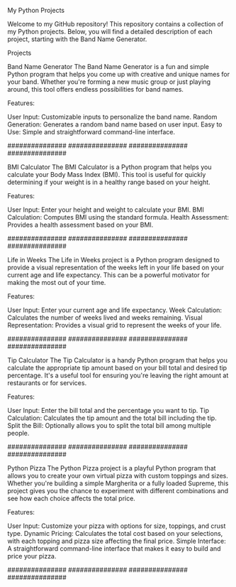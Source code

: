 My Python Projects

Welcome to my GitHub repository! This repository contains a collection of my Python projects. Below, you will find a detailed description of each project, starting with the Band Name Generator.

Projects

Band Name Generator
The Band Name Generator is a fun and simple Python program that helps you come up with creative and unique names for your band. Whether you're forming a new music group or just playing around, this tool offers endless possibilities for band names.

Features:

User Input: Customizable inputs to personalize the band name.
Random Generation: Generates a random band name based on user input.
Easy to Use: Simple and straightforward command-line interface.

############### ############### ############### ############### 

BMI Calculator
The BMI Calculator is a Python program that helps you calculate your Body Mass Index (BMI). This tool is useful for quickly determining if your weight is in a healthy range based on your height.

Features:

User Input: Enter your height and weight to calculate your BMI.
BMI Calculation: Computes BMI using the standard formula.
Health Assessment: Provides a health assessment based on your BMI.

############### ############### ############### ###############

Life in Weeks
The Life in Weeks project is a Python program designed to provide a visual representation of the weeks left in your life based on your current age and life expectancy. This can be a powerful motivator for making the most out of your time.

Features:

User Input: Enter your current age and life expectancy.
Week Calculation: Calculates the number of weeks lived and weeks remaining.
Visual Representation: Provides a visual grid to represent the weeks of your life.

############### ############### ############### ############### 

Tip Calculator
The Tip Calculator is a handy Python program that helps you calculate the appropriate tip amount based on your bill total and desired tip percentage. It's a useful tool for ensuring you're leaving the right amount at restaurants or for services.

Features:

User Input: Enter the bill total and the percentage you want to tip.
Tip Calculation: Calculates the tip amount and the total bill including the tip.
Split the Bill: Optionally allows you to split the total bill among multiple people.

############### ############### ############### ###############

Python Pizza
The Python Pizza project is a playful Python program that allows you to create your own virtual pizza with custom toppings and sizes. Whether you're building a simple Margherita or a fully loaded Supreme, this project gives you the chance to experiment with different combinations and see how each choice affects the total price.

Features:

User Input: Customize your pizza with options for size, toppings, and crust type.
Dynamic Pricing: Calculates the total cost based on your selections, with each topping and pizza size affecting the final price.
Simple Interface: A straightforward command-line interface that makes it easy to build and price your pizza.

############### ############### ############### ###############


